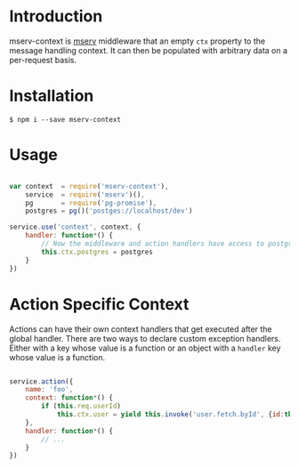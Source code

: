 # Introduction
mserv-context is [mserv](https://github.com/macprog-guy/mserv) middleware that an empty `ctx` property to the message handling context. It can then be populated with arbitrary data on a per-request basis.

# Installation

	$ npm i --save mserv-context

# Usage

```js

var context  = require('mserv-context'),
	service  = require('mserv')(),
	pg       = require('pg-promise'),
	postgres = pg()('postges://localhost/dev')

service.use('context', context, {
	handler: function*() {
		// Now the middleware and action handlers have access to postgres
		this.ctx.postgres = postgres
	}
})

```

# Action Specific Context

Actions can have their own context handlers that get executed after the global handler.
There are two ways to declare custom exception handlers. Either with a key whose value is
a function or an object with a `handler` key whose value is a function.

```js

service.action({
	name: 'foo',
	context: function*() {
		if (this.req.userId)
			this.ctx.user = yield this.invoke('user.fetch.byId', {id:this.req.userId})
	},
	handler: function*() {
		// ...
	}
})

```

